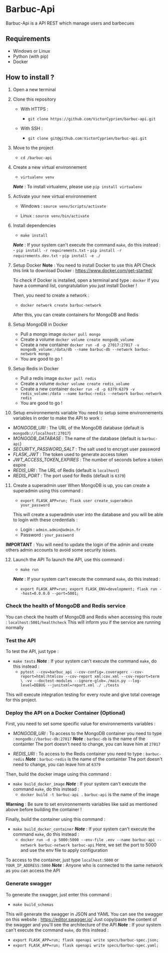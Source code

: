 # Barbuc-Api

Barbuc-Api is a API REST which manage users and barbecues

## Requirements
- Windows or Linux
- Python (with pip)
- Docker

## How to install ?

1. Open a new terminal
2. Clone this repository
    
    - With HTTPS :
        - `git clone https://github.com/VictorCyprien/barbuc-api.git`

    - With SSH :
        - `git clone git@github.com:VictorCyprien/barbuc-api.git`

3. Move to the project
    - `cd /barbuc-api`


4. Create a new virtual environnement
    - `virtualenv venv`
    
    ___Note___ : To install virtualenv, please use `pip install virtualenv`

5. Activate your new virtual environnement
    - Windows : `source venv/Scripts/activate`

    - Linux : `source venv/bin/activate`

6. Install dependencies
    - `make install`
    
    ___Note___ : If your system can't execute the command `make`, do this instead :
        - `pip install -r requirements.txt`
        - `pip install -r requirements.dev.txt`
        - `pip install -e ./`

7. Setup Docker
    __Note__ : You need to install Docker to use this API
    Check this link to download Docker : https://www.docker.com/get-started/

    To check if Docker is installed, open a terminal and type : `docker`
    If you have a command list, congratulation you just install Docker !

    Then, you need to create a network :
    - `docker network create barbuc-network`

    After this, you can create containers for MongoDB and Redis

8. Setup MongoDB in Docker
    - Pull a mongo image `docker pull mongo`
    - Create a volume `docker volume create mongodb_volume`
    - Create a new container `docker run -d -p 27017:27017 -v mongodb_volume:/data/db --name barbuc-db --network barbuc-network mongo`
    - You are good to go !

9. Setup Redis in Docker
    - Pull a redis image `docker pull redis`
    - Create a volume `docker volume create redis_volume`
    - Create a new container `docker run -d -p 6379:6379 -v redis_volume:/data --name barbuc-redis --network barbuc-network redis`
    - You are good to go !

10. Setup environnements variable
You need to setup some environnements variables in order to make the API to work :

- _MONGODB_URI_ : The URL of the MongoDB database (default is `mongodb://localhost:27017`)
- _MONGODB_DATABASE_ : The name of the database (default is `barbuc-api`)
- _SECURITY_PASSWORD_SALT_ : The salt used to encrypt user password
- _FLASK_JWT_ : The token used to generate access token
- _JWT_ACCESS_TOKEN_EXPIRES_ : The number of seconds before a token expire
- _REDIS_URI_ : The URL of Redis (default is `localhost`)
- _REDIS_PORT_ : The port used for Redis (default is `6379`)

11. Create a superadmin user
When MongoDB is up, you can create a superadmin using this command :
    - `export FLASK_APP=run; flask user create_superadmin your_password`

    This will create a superadmin user into the database and you will be able to login with these credentials :
    - Login : `admin.admin@admin.fr`
    - Password : `your_password`

__IMPORTANT__ : You will need to update the login of the admin and create others admin accounts to avoid some security issues.

12. Launch the API
To launch the API, use this command :
    - `make run`

    ___Note___ : If your system can't execute the command `make`, do this instead :
    - `export FLASK_APP=run; export FLASK_ENV=development; flask run --host=0.0.0.0 --port=5001;`

### Check the health of MongoDB and Redis service
You can check the health of MongoDB and Redis when accessing this route : `localhost:5001/healthcheck`
This will inform you if the service are running normally

### Test the API
To test the API, just type :
- `make tests`
___Note___ : If your system can't execute the command `make`, do this instead :
    - `pytest --cov=barbuc_api --cov-config=.coveragerc --cov-report=html:htmlcov --cov-report xml:cov.xml --cov-report=term \
		-vv --doctest-modules --ignore-glob=./main.py --log-level=DEBUG --junitxml=report.xml ./ ./tests`

This will execute integration testing for every route and give total coverage for this project.


### Deploy the API on a Docker Container __(Optional)__
First, you need to set some specific value for environnements variables :
- _MONGODB_URI_ : To access to the MongoDB container you need to type : `mongodb://barbuc-db:27017`
___Note___ : `barbuc-db` is the name of the containter
The port doesn't need to change, you can leave him at `27017`

- _REDIS_URI_ : To access to the Redis container you need to type : `barbuc-redis`
___Note___ : `barbuc-redis` is the name of the containter
The port doesn't need to change, you can leave him at `6379`

Then, build the docker image using this command :
- `make build_docker_image`
    ___Note___ : If your system can't execute the command `make`, do this instead :
    - `docker build -t barbuc-api .`
`barbuc-api` is the name of the image

__Warning__ : Be sure to set environnements variables like said as mentioned above before building the container !

Finally, build the container using this command :
- `make build_docker_container`
___Note___ : If your system can't execute the command `make`, do this instead :
    - `docker run -d -p 5000:5000 --env-file .env --name barbuc-api --network barbuc-network barbuc-api`
Here, we set the port to 5000 and use the env file to apply configuration

To access to the container, just type `localhost:5000` or `YOUR_IP_ADDRESS:5000`
___Note___ : Anyone who is connected to the same network as you can access the API

### Generate swagger
To generate the swagger, just enter this command :
- `make build_schemas`

This will generate the swagger in JSON and YAML
You can see the swagger on this website : https://editor.swagger.io/
Just copy/paste the content of the swagger and you'll see the architecture of the API
___Note___ : If your system can't execute the command `make`, do this instead :
- `export FLASK_APP=run; flask openapi write specs/barbuc-spec.json;`
- `export FLASK_APP=run; flask openapi write specs/barbuc-spec.yaml;`